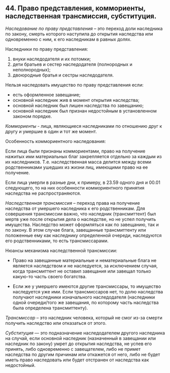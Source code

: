 ﻿## 44. Право представления, коммориенты, наследственная трансмиссия, субституция.

*Наследование по праву представления* – это переход доли наследника по закону,
смерть которого наступила до открытия наследства или одновременно с ним,
к его наследникам в равных долях.

Наследники по праву представления:

1. внуки наследодателя и их потомки;
2. дети братьев и сестер наследодателя (полнородных и неполнородных);
3. двоюродные братья и сестры наследодателя.

Нельзя наследовать имущество по праву представления если:

- есть оформленное завещание;
- основной наследник жив в момент открытия наследства;
- основной наследник был лишен наследства по завещанию;
- основной наследник был признан недостойным в установленном законом порядке.

*Коммориенты* - лица, являющиеся наследниками по отношению друг к другу
и умершие в один и тот же момент. 

Особенность коммориентного наследования:

Если лица были признаны коммориентами, право на получение нажитых ими
материальных благ закрепляется отдельно за каждым из их наследников.
Т.е. наследственная масса делится между всеми родственниками ушедших
из жизни лиц, имеющими право на ее получение.

Если лица умерли в разные дни, к примеру, в 23.59 одного дня
и 00.01 следующего, то на них особенности коммориентного принятия наследства
не распространяются.

*Наследственная трансмиссия* – переход права на получение наследства
от умершего наследника к его родственникам. Для совершения трансмиссии
важно, что наследник (трансмиттент) был мертв уже после открытия дела
о наследстве, но не успел получить имущества. Наследство может оформляться
как по завещанию, так и по закону. В этом случае блага, завещанные
трансмиттенту или положенные ему как наследнику определенной очереди,
наследуются его родственниками, то есть трансмиссарами.

Нюансы механизма наследственной трансмиссии:

- Право на завещанные материальные и нематериальные блага не является
  наследством и не наследуется, за исключением случая, когда трансмиттент
  не оставил завещания или завещал только какую-то часть своего богатства.

- Если же у умершего имеются другие трансмиссары, то имущество наследуется
  уже ими. Если трансмиссаров нет, то долю наследства получают наследники
  изначального наследодателя (наследники одной очереди/того же завещания,
  по которому часть наследства была определена трансмиттенту).
  
*Трансмиссар* – это наследник человека, который не смог из-за смерти
получить наследство или отказаться от этого.

*Субституция* — это подназначение наследодателем другого наследника на случай,
если основной наследник (назначенный в завещании или наследник по закону)
умрет до открытия наследства, не успев его принять, либо одновременно
с завещателем, либо не примет наследства по другим причинам или откажется
от него, либо не будет иметь право наследовать или будет отстранен
от наследства как недостойный.
